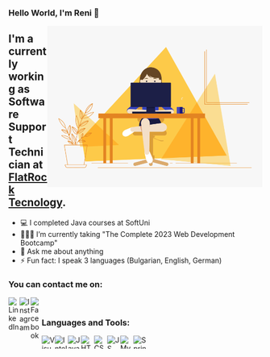 ### Hello World, I'm Reni 👋
<img align="right" alt="GIF" src="https://raw.githubusercontent.com/Nikolova9810/Nikolova9810/main/hello.gif" height="320" style="max-width: 100%; display: inline-block;" data-target="animated-image.originalImage" />


## I'm a currently working as Software Support Technician at <a href="https://flatrocktech.com/">FlatRock Tecnology</a>.


- 💻 I completed Java courses at SoftUni
- 👩🏻‍🎓 I’m currently taking "The Complete 2023 Web Development Bootcamp" 
- 💬 Ask me about anything
- ⚡ Fun fact: I speak 3 languages (Bulgarian, English, German)

### You can contact me on:
<a href="https://www.linkedin.com/in/reneta-nikolova-4b3b081b9/">
	<img align="left" alt="LinkedIn" width="22px" src="https://businessyield.com/wp-content/uploads/2022/10/LinkedIn-Logo-512x500.png.webp" />
</a>
<a href="https://www.instagram.com/nikolova_r/">
	<img align="left" alt="Instagram" width="22px" src="https://upload.wikimedia.org/wikipedia/commons/thumb/a/a5/Instagram_icon.png/2048px-Instagram_icon.png" />
</a>
<a href="https://www.facebook.com/nikolova98">
	<img align="left" alt="Facebook" width="22px" src="https://upload.wikimedia.org/wikipedia/commons/thumb/d/d5/Facebook_F_icon.svg/2048px-Facebook_F_icon.svg.png" />
</a>
<br />

### Languages and Tools:
<img align="left" alt="Visual Studio Code" width="26px" height="26px" src="https://cdn.icon-icons.com/icons2/2107/PNG/512/file_type_vscode_icon_130084.png" />
<img align="left" alt="IntelliJ" width="26px" height="26px" src="https://upload.wikimedia.org/wikipedia/commons/thumb/9/9c/IntelliJ_IDEA_Icon.svg/1024px-IntelliJ_IDEA_Icon.svg.png" />
<img align="left" alt="Java" width="26px" height="26px" src="https://icon-library.com/images/java-icon-png/java-icon-png-2.jpg" />
<img align="left" alt="HTML5" width="26px" height="26px" src="https://cdn-icons-png.flaticon.com/512/5968/5968267.png" />
<img align="left" alt="CSS3" width="26px" height="26px" src="https://i.pinimg.com/originals/eb/7e/20/eb7e20e646f5b7ec9ed4f8f78a5dee8f.png" />
<img align="left" alt="JS" width="26px" height="26px" src="https://cdn-icons-png.flaticon.com/512/5968/5968292.png" />
<img align="left" alt="MySQL" width="26px"  height="26px" src="https://cdn.iconscout.com/icon/free/png-256/mysql-3521596-2945040.png" />
<img align="left" alt="Spring" width="26px" height="26px" src="https://user-images.githubusercontent.com/25181517/117201470-f6d56780-adec-11eb-8f7c-e70e376cfd07.png" />

